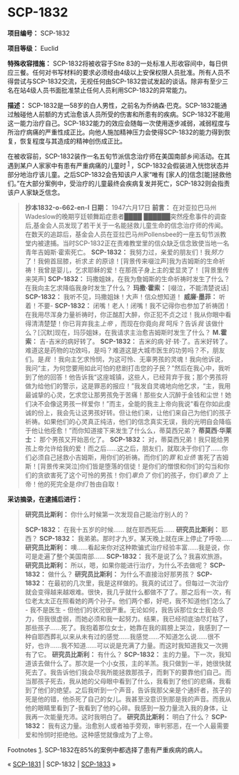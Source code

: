 # SCP-1832
                        


**项目编号：** SCP-1832

**项目等级：** Euclid

**特殊收容措施：** SCP-1832将被收容于Site 83的一处标准人形收容间中，每日供应三餐。任何对书写材料的要求必须经由4级以上安保权限人员批准。所有人员不得尝试与SCP-1832交流，无视任何由SCP-1832尝试发起的谈话。除非有至少三名在站4级人员书面批准禁止任何人员利用SCP-1832的异常能力。

**描述：** SCP-1832是一58岁的白人男性，之前名为乔纳森·巴克。SCP-1832能通过触碰他人前额的方式治愈该人员所受的伤害和所患有的疾病。SCP-1832不能用这一能力治疗自己。SCP-1832能力的效应会随每一次使用逐步减弱，减弱程度与所治疗病痛的严重性成正比。向他人施加精神压力会使得SCP-1832的能力得到恢复，恢复程度与其造成的精神创伤成正比。

在被收容前，SCP-1832装作一名五旬节派信念治疗师在美国南部乡间活动。在其遇到某户人家家中有患有严重病痛的儿童时<sup class='footnoteref'>
 <a shape='rect' class='footnoteref' id='footnoteref-1' href='javascript:;' onclick='WIKIDOT.page.utils.scrollToReference(&apos;footnote-1&apos;)'>1</a>
</sup>，SCP-1832会假装进入恍惚状态并部分地治疗该儿童。之后SCP-1832会告知该户人家“唯有 [家人的]信念[能]拯救他们。”在大部分案例中，受治疗的儿童最终会疾病复发并死亡，SCP-1832则会指责该户人家缺乏信念。


> **抄本1832-o-662-en-I** 
**日期：** 1947六月17日
**前言：** 在对亚拉巴马州Wadeslow的晚期亨廷顿舞蹈症患者████ ██████突然痊愈事件的调查后,基金会人员发现了若干关于一名能拯救儿童生命的信念治疗师的传闻。在数天的追踪后，基金会人员在亚拉巴马州Pollensbee的一座五旬节派教堂内被逮捕。当时SCP-1832正在责难教堂里的信众缺乏信念致使当地一名青年吉姆斯·霍索死亡。
**SCP-1832：** 我努力过，亲爱的朋友们！我*努力* 了！我俯首屈膝，祈求*主* 的原谅！[背景传来啜泣声]我为吉姆斯的生命祈祷！我曾是婴儿，乞求耶稣的爱！在那孩子身上主的爱显灵了！ [背景里传来哭声]
**SCP-1832：** 玛撒姐妹，在我为詹姆斯的生命祈祷时发生了什么？在我向主乞求降临我身时发生了什么？
**玛撒·霍索：** [啜泣，不能清楚说话]
**SCP-1832：** 我听不见，玛撒姐妹！大声！信众想知道！
**威廉·墨菲：** 听着！不要-
**SCP-1832：** 闭嘴！老人！闭嘴！我不记得你也参加了祈祷团！在我用尽浑身力量祈祷时，你正酩酊大醉，你正犯不贞之过！我从你眼中看得清清楚楚！你已背弃我主*上帝* ，而现在你竟向*我* 呵斥？告诉*我* 该做什么？[沉默]现在，玛莎姐妹，在我请求主治愈吉姆斯时发生了什么？
**M.霍索：** 吉-吉米的病好转了。
**SCP-1832：** 吉米的病·好·转·了。吉米好转了。难道这是药物的功效吗，是吗？难道这是大城市医生的功劳吗？不，朋友们。是*我* ！我向主乞求怜悯，为这可怜、无辜男孩的灵魂！我向他诉说，我问“主，为何您要用如此可怕的悲剧打击您的子民？”然后在我心中，我听到了他的回答！他告诉我“这座城镇，这些人，已经背弃于我；那个男孩将做为给他们的警示，这是罪恶的报应！”我发自灵魂地向他乞求，“主，我用最诚挚的心灵，乞求您让那男孩免于苦痛！那些女人沉醉于金钱和尘世！她们决不会像这男孩一样爱你！”而主，全能的我主上帝向我说“看在你如此虔诚的份上，我会先让这男孩好转。但让他们来，让他们来自己为他们的孩子祈祷。如果他们的心灵真正纯洁，他们的信念真实无误，我的光明自会降临于他让他痊愈！”而你知道接下来发生了什么么，蒂莫西兄弟？
**蒂莫西·华莱士：** 那个男孩又开始恶化了。
**SCP-1832：** 对，蒂莫西兄弟！我只能给男孩上帝允许给我的爱！而之后……这之后，朋友们，就取决于你们了……你们必须自己拯救小吉姆斯，用你们的祈祷。而你们的*罪* 和*业债* 害死了吉姆斯！[背景传来哭泣]你们皆是堕落的信徒！是你们的憎恨和你们的勾当和你们的贪欲害死了这个可怜的男孩！你们*辜负了* 你们的孩子，你们*辜负了* 上帝！他的死完全是*你们* 咎由自取！
> 

**采访摘录，在逮捕后进行：** 


> **研究员比斯利：** 你什么时候第一次发现自己能治疗别人的？
> 
> **SCP-1832：** 在我十五岁的时候…… 就在耶西死后……
**研究员比斯利：** 耶西？
**SCP-1832：** 我弟弟。那时才九岁。某天晚上就在床上停止了呼吸……
**研究员比斯利：** 噢……看起来你对这种欺骗式治疗经验丰富……我是说，你可是走遍了整个美国南部……
**SCP-1832：** 我不是说了么？我喜欢旅游。
**研究员比斯利：** 所以，嗯，如果你能进行治疗，为什么不去做呢？
**SCP-1832：** 做什么？
**研究员比斯利：** 为什么不直接治好那男孩？
**SCP-1832：** 在最初的几次里，我是这样做的。我真的试过了。但每过一次治疗就会变得越来越艰难。很快，我几乎就什么都做不了了。那之后有一次，有位老太太正在照看她的两个孙子。他们两个都，好吧，我不知道他们怎么了 - 我不是医生 - 但他们的状况很严重。无论如何，我告诉那位女士我会尽力，但我很虚弱，而她必须和我一起努力。结果，我已经彻底油尽灯枯了，那些孩子……死了。我抱着那位女士，她靠在我的肩膀上哭泣，我感到了一种自耶西葬礼以来从未有过的感觉……我感觉……不知道怎么说……很不好，也许……我不知道……可以说是充满了力量。而这时我知道我又一次拥有了它。
**研究员比斯利：** 有什么？
**SCP-1832：** 主的力量。下一次，我知道该去做什么了。那次是一个小女孩，主的羊羔。我只做到一半，她很快就死去了。我告诉他们我会尽我所能拯救那孩子，而剩下的要靠他们自己。而当那孩子死去，我从她的父母眼中看到了什么，我看到了他们的悲痛，我看到了他们的绝望。之后我听到一个声音，告诉我那父亲是个通奸者，孩子的死是他的错，他杀死了自己的女儿。我甚至没意识到那是我的声音。而我从他的眼睛里看到了-我看到了他的心碎。我感到一股力量流入我的身体，让我再一次能量充沛。这时我明白了。
**研究员比斯利：** 明白了什么？
**SCP-1832：** 我有这力量。治愈别人或者袖手旁观，审判邪恶，在一个人最需要爱和怜悯时拒绝他。这种感觉就像成为了上帝。
> 


Footnotes
<a shape='rect' href='javascript:;' onclick='WIKIDOT.page.utils.scrollToReference(&apos;footnoteref-1&apos;)'>1</a>. SCP-1832在85%的案例中都选择了患有严重疾病的病人。



« <a shape='rect' class='newpage' href='/scp-1831'>SCP-1831</a> | SCP-1832 | [SCP-1833](/scp-1833) »





                    